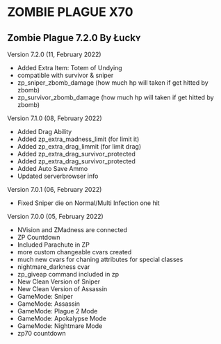 # ZOMBIE PLAGUE X70
Zombie Plague 7.2.0
By Łuckʏ
-------------------------
Version 7.2.0 (11, February 2022)
* Added Extra Item: Totem of Undying
* compatible with survivor & sniper
* zp_sniper_zbomb_damage (how much hp will taken if get hitted by zbomb)
* zp_survivor_zbomb_damage (how much hp will taken if get hitted by zbomb)

Version 7.1.0 (08, February 2022)
* Added Drag Ability
* Added zp_extra_madness_limit <amout> (for limit it)
* Added zp_extra_drag_limmit <amout> (for limit drag)
* Added zp_extra_drag_survivor_protected 
* Added zp_extra_drag_survivor_protected 
* Added Auto Save Ammo
* Updated serverbrowser info

Version 7.0.1 (06, February 2022)
* Fixed Sniper die on Normal/Multi Infection one hit

Version 7.0.0 (05, February 2022)
* NVision and ZMadness are connected
* ZP Countdown
* Included Parachute in ZP
* more custom changeable cvars created
* much new cvars for chaning attributes for special classes
* nightmare_darkness cvar
* zp_giveap command included in zp
* New Clean Version of Sniper
* New Clean Version of Assassin
* GameMode: Sniper
* GameMode: Assassin
* GameMode: Plague 2 Mode
* GameMode: Apokalypse Mode
* GameMode: Nightmare Mode
* zp70 countdown

